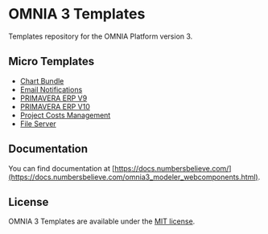 # OMNIA 3 Templates
Templates repository for the OMNIA Platform version 3.

## Micro Templates

 - [Chart Bundle](./ChartBundle/)
 - [Email Notifications](./EmailNotifications/)
 - [PRIMAVERA ERP V9](./PrimaveraV9/)
 - [PRIMAVERA ERP V10](./PrimaveraV10/)
 - [Project Costs Management](./ProjectCostManagement)
 - [File Server](./FileServer)


## Documentation

You can find documentation at [https://docs.numbersbelieve.com/](https://docs.numbersbelieve.com/omnia3_modeler_webcomponents.html).

## License

OMNIA 3 Templates are available under the [MIT license](http://opensource.org/licenses/MIT).
